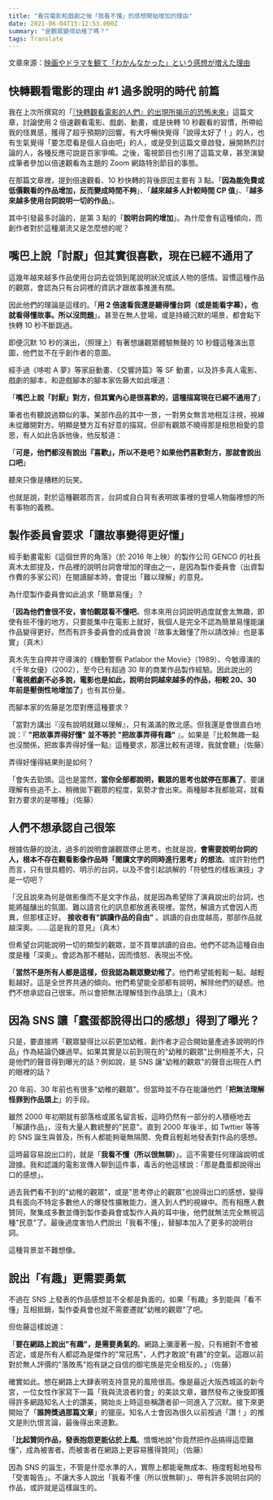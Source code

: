 ```yaml
---
title: "看完電影和戲劇之後「我看不懂」的感想開始增加的理由"
date: 2021-06-04T15:12:53.000Z
summary: "是觀眾變得幼稚了嗎？"
tags: Translate
---
```


文章來源：[映画やドラマを観て「わかんなかった」という感想が増えた理由](https://gendai.ismedia.jp/articles/-/83647)

## 快轉觀看電影的理由 #1 過多說明的時代 前篇

我在上次所撰寫的「[『快轉觀看電影的人們』的出現所揭示的恐怖未來](https://gendai.ismedia.jp/articles/-/81647)」這篇文章，討論使用 2 倍速觀看電影、戲劇、動畫，或是快轉 10 秒觀看的習慣，所帶給我的怪異感，獲得了超乎預期的回響。有大呼暢快覺得「說得太好了！」的人，也有生氣覺得「要怎麼看是個人自由吧」的人，或是受到這篇文章啟發，展開熱烈討論的人，各種反應可說是百家爭鳴。之後，電視節目也引用了這篇文章，甚至演變成筆者參加以倍速觀看為主題的 Zoom 網路特別節目的事態。

在那篇文章裡，提到倍速觀看、10 秒快轉的背後原因主要有 3 點。「**因為能免費或低價觀看的作品增加，反而變成時間不夠**」、「**越來越多人計較時間 CP 值**」、「**越多來越多使用台詞說明一切的作品**」。

其中引發最多討論的，是第 3 點的「**說明台詞的增加**」。為什麼會有這種傾向，而創作者對於這種潮流又是怎麼想的呢？

## 嘴巴上說「討厭」但其實很喜歡，現在已經不通用了

這幾年越來越多作品使用台詞去從頭到尾說明狀況或該人物的感情。習慣這種作品的觀眾，會認為只有台詞裡的資訊才跟故事推進有關。

因此他們的理論是這樣的。「**用 2 倍速看我還是聽得懂台詞（或是能看字幕），也就看得懂故事。所以沒問題**」。甚至在無人登場，或是持續沉默的場景，都會點下快轉 10 秒不斷跳過。

即便沉默 10 秒的演出，（照理上）有著想讓觀眾體驗無聲的 10 秒鐘這種演出意圖，他們並不在乎創作者的意圖。

經手過《哆啦 A 夢》等家庭動畫、《交響詩篇》等 SF 動畫，以及許多真人電影、戲劇的腳本，和遊戲腳本的腳本家佐藤大如此嘆道：

「**嘴巴上說「討厭」對方，但其實內心是很喜歡的，這種描寫現在已經不通用了**」

筆者也有聽說過類似的事。某部作品的其中一景，一對男女無言地相互注視，視線未從離開對方。明顯是雙方互有好意的描寫。但卻有觀眾不曉得那是相思相愛的意思，有人如此告訴他後，他反駁道：

「**可是，他們都沒有說出『喜歡』，所以不是吧？如果他們喜歡對方，那就會說出口吧**」

聽來只像是糟糕的玩笑。

也就是說，對於這種觀眾而言，台詞或自白背有表明故事裡的登場人物腦裡想的所有事物的義務。

## 製作委員會要求「讓故事變得更好懂」

經手動畫電影《這個世界的角落》（於 2016 年上映）的製作公司 GENCO 的社長真木太郎提及，作品裡的說明台詞會增加的理由之一，是因為製作委員會（出資製作費的多家公司）在閱讀腳本時，會提出「難以理解」的意見。

為什麼製作委員會如此追求「簡單易懂」？

「**因為他們會很不安，害怕觀眾看不懂吧**。但本來用台詞說明過度就會太無趣，即使有些不懂的地方，只要能集中在電影上就好，我個人是完全不認為簡單易懂能讓作品變得更好。然而有許多委員會的成員會說『故事太難懂了所以請改掉』也是事實」（真木）

真木先生自押井守導演的《機動警察 Patlabor the Movie》（1989）、今敏導演的《千年女優》（2002），至今已有超過 30 年的商業作品製作經驗。因此說出的「**電視戲劇不必多說，電影也是如此，說明台詞越來越多的作品，相較 20、30 年前是壓倒性地增加了**」也有其份量。

而腳本家的佐藤是怎麼對應這種要求？

「當對方講出『沒有說明就難以理解』，只有滿滿的敗北感。但我還是會很直白地說：『 **"把故事弄得好懂" 並不等於 "把故事弄得有趣"** 』。如果是『比較無趣一點也沒關係，把故事弄得好懂一點』這種要求，那還比較有道理，我就會聽」（佐藤）

弄得好懂得結果則是如何？

「會失去勁頭。這也是當然，**當你全部都說明，觀眾的思考也就停在那裏了**。要讓理解有些追不上、稍微拋下觀眾的程度，氣勢才會出來。兩種腳本我都能寫，就看對方要求的是哪種」（佐藤）

## 人們不想承認自己很笨

根據佐藤的說法，過多的說明會讓觀眾停止思考。也就是說，**會需要說明台詞的人，根本不存在觀看影像作品時「閱讀文字的同時進行思考」的想法**。或許對他們而言，只有很具體的、明示的台詞，以及不會引起誤解的「符號性的樣板演技」才是一切吧？

「況且說來為何是做影像而不是文字作品，就是因為希望除了演員說出的台詞，也能將醞釀出的氛圍、難以語言化的訊息都放進表現裡。當然，解讀方式會因人而異，但那樣正好。 **接收者有"誤讀作品的自由"** 。誤讀的自由度越高，那部作品就越深奧。……這是我的意見」（真木）

但希望台詞能說明一切的類型的觀眾，並不買單誤讀的自由。他們不認為這種自由度是種「深奧」。會認為那不體貼，因而憤怒、表現出不悅。

「**當然不是所有人都是這樣，但我認為觀眾變幼稚了**。他們希望能輕鬆一點。越輕鬆越好。這是全世界共通的傾向。他們希望能全部都有說明，解除他們的疑惑。他們不想承認自己很笨。所以會把無法理解怪到作品頭上」（真木）

## 因為 SNS 讓「蠢蛋都說得出口的感想」得到了曝光？

只是，要直接將「觀眾變得比以前更加幼稚，創作者才迎合開始量產過多說明的作品」作為結論仍嫌過早。如果其實是以前到現在的"幼稚的觀眾"比例相差不大，只是他們的聲音得到曝光的話？例如說，是 SNS 讓"幼稚的觀眾"的聲音出現在人們的眼裡的話？

20 年前、30 年前也有很多"幼稚的觀眾"。但當時並不存在能讓他們「**把無法理解怪罪到作品頭上**」的手段。

雖然 2000 年初期就有部落格或匿名留言板，這時仍然有一部分的人積極地去「解讀作品」，沒有大量人數統整的"民意"。直到 2000 年後半，如 Twttier 等等的 SNS 誕生與普及，所有人都能夠毫無隔閡、免費且輕鬆地發表對作品的感想。

這時最容易說出口的，就是「**我看不懂（所以很無聊）**」。這不需要任何理論說明或證據。我和認識的電影宣傳人聊到這件事，毒舌的他這樣說：「那是蠢蛋都說得出口的感想」。

過去我們看不到的"幼稚的觀眾"，或是"思考停止的觀眾"也說得出口的感想，變得具有面向不特定多數他人的爆發性擴散能力，進入到人們的視線中。而有相應人數贊同，聚集成多數並傳到製作委員會或製作人員的耳中後，他們就無法完全無視這種"民意"了。最後過度害怕人們說出「我看不懂」，替腳本加入了更多的說明台詞。

這種背景並不難想像。

## 說出「有趣」更需要勇氣

不過在 SNS 上發表的作品感想並不全都是負面的。如果「有趣」多到能與「看不懂」互相抵銷，製作委員會也就不需要遷就"幼稚的觀眾"了吧。

但佐藤這樣說道：

「**要在網路上說出"有趣"，是需要勇氣的**。網路上瀰漫著一股，只有絕對不會被否定，或是所有人都認為是傑作的"常冠馬"，人們才敢說"有趣"的空氣。這跟以前對於無人評價的"落敗馬"抱有謎之自信的御宅族是完全相反的。」（佐藤）

確實如此。想在網路上大肆表明支持意見的風險很高。像是最近大阪西城區的新今宮，一位女性作家寫下一篇「我與流浪者約會」的美談文章，雖然發布之後旋即獲得許多網路知名人士的讚美，開始炎上時這些稱讚者卻一同進入了沉默。接下來更開始了「**誰誇獎過那篇文章**」的獵巫。知名人士會因為很久以前按過「讚！」的推文是則仇恨言論，最後得出來道歉。

「**比起贊同作品，發表抱怨更能佔於上風**。憤慨地說"你竟然把作品搞得這麼難懂"，成為被害者。而被害者在網路上更容易獲得贊同」（佐藤）

因為 SNS 的誕生，不管是什麼水準的人，實際上都能毫無成本、極度輕鬆地發布「受害報告」。不讓大多人說出「我看不懂（所以很無聊）」、帶有許多說明台詞的作品，或許就是這樣誕生的。
